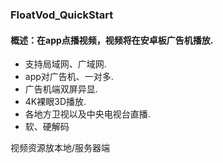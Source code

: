 ### FloatVod_QuickStart
#### 概述：在app点播视频，视频将在安卓板广告机播放. 
* 支持局域网、广域网. 
* app对广告机、一对多.
* 广告机端双屏异显.
* 4K裸眼3D播放.
* 各地方卫视以及中央电视台直播.
* 软、硬解码

视频资源放本地/服务器端
